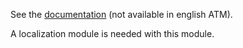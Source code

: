 See the
[documentation](https://doc.it4socialeconomy.org/books/application-cooperators)
(not available in english ATM).

A localization module is needed with this module.
